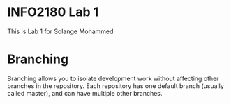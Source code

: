 
# INFO2180 Lab 1 
This is Lab 1 for Solange Mohammed 

# Branching
Branching allows you to isolate development work without affecting other branches in the repository. Each repository
has one default branch (usually called master), and can have multiple other branches.